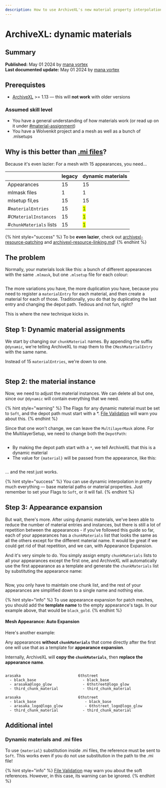 ```yaml
---
description: How to use ArchiveXL's new material property interpolation
---
```


# ArchiveXL: dynamic materials

## Summary

**Published:** May 01 2024 by [mana vortex](https://app.gitbook.com/u/NfZBoxGegfUqB33J9HXuCs6PVaC3 "mention")\
**Last documented update:** May 01 2024 by [mana vortex](https://app.gitbook.com/u/NfZBoxGegfUqB33J9HXuCs6PVaC3 "mention")

## Prerequistes

* [ArchiveXL](https://www.nexusmods.com/cyberpunk2077/mods/4198) >= 1.13 — this will **not work** with older versions

### Assumed skill level

* You have a general understanding of how materials work (or read up on it under [#material-assignment](../../for-mod-creators-theory/files-and-what-they-do/file-formats/3d-objects-.mesh-files/#material-assignment "mention"))
* You have a Wolvenkit project and a mesh as well as a bunch of .mlsetups

## Why is this better than [.mi files](../../for-mod-creators-theory/files-and-what-they-do/file-formats/materials/re-using-materials-.mi.md)?

Because it's even lazier: For a mesh with 15 appearances, you need...

|                         | legacy | dynamic materials                   |
| ----------------------- | ------ | ----------------------------------- |
| Appearances             | 15     | 15                                  |
| mlmask files            | 1      | 1                                   |
| mlsetup fil,es          | 15     | 15                                  |
| #`materialEntries`      | 15     | <mark style="color:green;">1</mark> |
| #`CMaterialInstances`   | 15     | <mark style="color:green;">1</mark> |
| #`chunkMaterials` lists | 15     | <mark style="color:green;">1</mark> |

{% hint style="success" %}
To be **even lazier**, check out [archivexl-resource-patching](../../for-mod-creators-theory/core-mods-explained/archivexl/archivexl-resource-patching/ "mention") and [archivexl-resource-linking.md](../../for-mod-creators-theory/core-mods-explained/archivexl/archivexl-resource-linking.md "mention")!
{% endhint %}

## The problem

Normally, your materials look like this: a bunch of different appearances with the same `.mlmask`, but one `.mlsetup` file for each colour:

<figure><img src="../../.gitbook/assets/archivexl_non-dynamic_materials.png" alt=""><figcaption></figcaption></figure>

The more variations you have, the more duplication you have, because you need to register a `materialEntry`  for each material, and then create a material for each of those. Traditionally, you do that by duplicating the last entry and changing the depot path. Tedious and not fun, right?

This is where the new technique kicks in.

## Step 1: Dynamic material assignments

We start by changing our `chunkMaterial` names. By appending the suffix `@dynamic`, we're telling ArchiveXL to map them to the `CMeshMaterialEntry` with the same name.

Instead of 15 `materialEntries`, we're down to one.

<figure><img src="../../.gitbook/assets/archivexl_dynamic_materials_the_instance" alt=""><figcaption></figcaption></figure>

## Step 2: the material instance

Now, we need to adjust the material instances. We can delete all but one, since our `@dynamic` will contain everything that we need.&#x20;

{% hint style="warning" %}
The Flags for any dynamic material must be set to `Soft`, and the depot path must start with a \*. [File Validation](https://app.gitbook.com/s/-MP_ozZVx2gRZUPXkd4r/wolvenkit-app/file-validation) will warn you about this.
{% endhint %}

Since that one won't change, we can leave the `MultilayerMask` alone. For the MultilayerSetup, we need to change both the `DepotPath`:

<figure><img src="../../.gitbook/assets/image (407).png" alt=""><figcaption></figcaption></figure>

* By making the depot path start with a `*`, we tell ArchiveXL that this is a dynamic material
* The value for `{material}` will be passed from the appearance, like this:

<figure><img src="../../.gitbook/assets/image (408).png" alt=""><figcaption></figcaption></figure>

... and the rest just works.

{% hint style="success" %}
You can use dynamic interpolation in pretty much everything — base material paths or material properties. Just remember to set your Flags to `Soft`, or it will fail.
{% endhint %}

## Step 3: Appearance expansion

But wait, there's more. After using dynamic materials, we've been able to reduce the number of material entries and instances, but there is still a lot of repetition between the appearances - if you've followed this guide so far, each of your appearances has a `chunkMaterials` list that looks the same as all the others except for the different material name. It would be great if we could get rid of that repetition, and we can, with Appearance Expansion.

And it's very simple to do. You simply assign empty `chunkMaterials` lists to all your appearances except the first one, and ArchiveXL will automatically use the first appearance as a template and generate the `chunkMaterials` list by substituting the appearance name:

<div align="left"><figure><img src="../../.gitbook/assets/archiveXL_appearance_expansion.png" alt=""><figcaption></figcaption></figure></div>

Now, you only have to maintain one chunk list, and the rest of your appearances are simplified down to a single name and nothing else.

{% hint style="info" %}
To use appearance expansion for patch meshes, you should add the **template name** to the empty appearance's tags. In our example above, that would be `black_gold`.
{% endhint %}

#### Mesh Appearance: Auto Expansion

Here's another example:

Any appearances **without `chunkMaterials`** that come directly after the first one will use that as a template for **appearance expansion**.&#x20;

Internally, ArchiveXL will **copy the `chunkMaterials`**, then **replace the appearance name**.

<figure><img src="../../.gitbook/assets/mesh_appearances_auto_expansion.png" alt=""><figcaption></figcaption></figure>

```
arasaka                          6thstreet
  - black_base                     - black_base
  - arasaka@logo_glow              - 6thstreet@logo_glow
  - third_chunk_material           - third_chunk_material           
  
arasaka                          6thstreet
  - black_base                      - black_base
  - arasaka_logo@logo_glow          - 6thstreet_logo@logo_glow  
  - third_chunk_material           - third_chunk_material           
```



## Additional intel

### Dynamic materials and .mi files

To use `{material}` substitution inside .mi files, the reference must be sent to `Soft`. This works even if you do not use substitution in the path to the .mi file!

{% hint style="info" %}
[File Validation](https://app.gitbook.com/s/-MP_ozZVx2gRZUPXkd4r/wolvenkit-app/file-validation "mention") may warn you about the soft references. However, in this case, its warning can be ignored.
{% endhint %}



####
